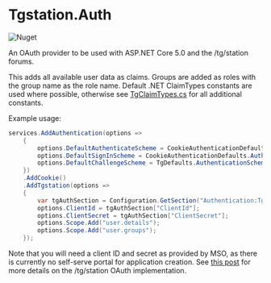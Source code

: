 # Tgstation.Auth

![Nuget](https://img.shields.io/nuget/v/Tgstation.Auth?style=for-the-badge)

An OAuth provider to be used with ASP.NET Core 5.0 and the /tg/station forums.

This adds all available user data as claims. Groups are added as roles with the group name as the role name. Default
.NET ClaimTypes constants are used where possible, otherwise
see [TgClaimTypes.cs](Tgstation.Auth/TgClaimTypes.cs) for all additional constants.

Example usage:

```csharp
services.AddAuthentication(options =>
    {
        options.DefaultAuthenticateScheme = CookieAuthenticationDefaults.AuthenticationScheme;
        options.DefaultSignInScheme = CookieAuthenticationDefaults.AuthenticationScheme;
        options.DefaultChallengeScheme = TgDefaults.AuthenticationScheme;
    })
    .AddCookie()
    .AddTgstation(options =>
    {
        var tgAuthSection = Configuration.GetSection("Authentication:Tgstation");
        options.ClientId = tgAuthSection["ClientId"];
        options.ClientSecret = tgAuthSection["ClientSecret"];
        options.Scope.Add("user.details");
        options.Scope.Add("user.groups");
    });
```

Note that you will need a client ID and secret as provided by MSO, as there is currently no self-serve portal for
application creation. See [this post](https://tgstation13.org/phpBB/viewtopic.php?f=45&t=30155) for more details on the
/tg/station OAuth implementation.